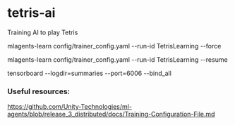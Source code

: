 # tetris-ai
Training AI to play Tetris

mlagents-learn config/trainer_config.yaml --run-id TetrisLearning --force

mlagents-learn config/trainer_config.yaml --run-id TetrisLearning --resume

tensorboard --logdir=summaries --port=6006 --bind_all

### Useful resources:
https://github.com/Unity-Technologies/ml-agents/blob/release_3_distributed/docs/Training-Configuration-File.md

